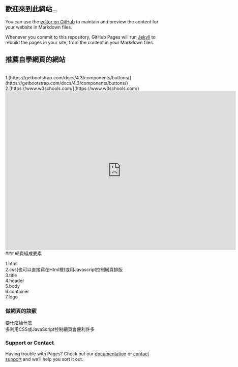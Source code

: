 ## 歡迎來到此網站<button></button>
You can use the [editor on GitHub](https://github.com/TimChen0802/Lab3/edit/master/index.md) to maintain and preview the content for your website in Markdown files.

Whenever you commit to this repository, GitHub Pages will run [Jekyll](https://jekyllrb.com/) to rebuild the pages in your site, from the content in your Markdown files.
## 推薦自學網頁的網站
<br>
1.[https://getbootstrap.com/docs/4.3/components/buttons/](https://getbootstrap.com/docs/4.3/components/buttons/)<br>
2.[https://www.w3schools.com/](https://www.w3schools.com/)<br>
<iframe width="725" height="500" src="https://www.youtube.com/embed/9X1graZtuPs" frameborder="0" allow="accelerometer; autoplay; encrypted-media; gyroscope; picture-in-picture" allowfullscreen></iframe>
<br>
### 網頁組成要素

1.html<br>
2.css(也可以直接寫在Html裡)或用Javascript控制網頁排版<br>
3.title<br>
4.header<br>
5.body<br>
6.container<br>
7.logo<br>


### 做網頁的訣竅

要什麼給什麼<br>
多利用CSS或JavaScript控制網頁會便利許多

### Support or Contact

Having trouble with Pages? Check out our [documentation](https://help.github.com/categories/github-pages-basics/) or [contact support](https://github.com/contact) and we’ll help you sort it out.
